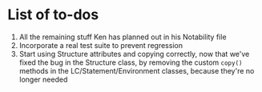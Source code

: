 
# List of to-dos

 1. All the remaining stuff Ken has planned out in his Notability file
 2. Incorporate a real test suite to prevent regression
 3. Start using Structure attributes and copying correctly, now that we've
    fixed the bug in the Structure class, by removing the custom `copy()`
    methods in the LC/Statement/Environment classes, because they're no longer
    needed

